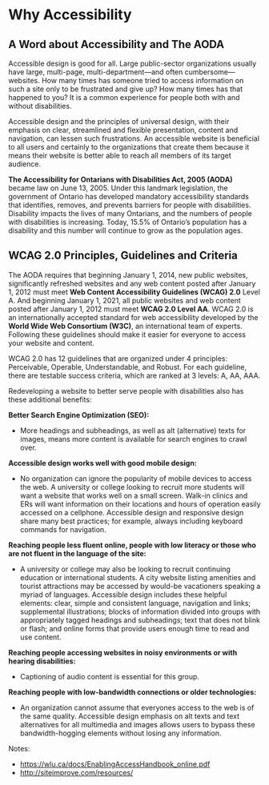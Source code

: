 # Why Accessibility
## A Word about Accessibility and The AODA
Accessible design is good for all. Large public-sector organizations usually have large, multi-page, multi-department—and often cumbersome—websites. How many times has someone tried to access information on such a site only to be frustrated and give up? How many times has that happened to you? It is a common experience for people both with and without disabilities.

Accessible design and the principles of universal design, with their emphasis on clear, streamlined and flexible presentation, content and navigation, can lessen such frustrations. An accessible website is beneficial to all users and certainly to the organizations that create them because it means their website is better able to reach all members of its target audience.

**The Accessibility for Ontarians with Disabilities Act, 2005 (AODA)** became law on June 13, 2005. Under this landmark legislation, the government of Ontario has developed mandatory accessibility standards that identifies, removes, and prevents barriers for people with disabilities. Disability impacts the lives of many Ontarians, and the numbers of people with disabilities is increasing. Today, 15.5% of Ontario’s population has a disability and this number will continue to grow as the population ages.

## WCAG 2.0 Principles, Guidelines and Criteria
The AODA requires that beginning January 1, 2014, new public websites, significantly refreshed websites and any web content posted after January 1, 2012 must meet **Web Content Accessibility Guidelines (WCAG) 2.0** Level A. And beginning January 1, 2021, all public websites and web content posted after January 1, 2012 must meet **WCAG 2.0 Level AA**. WCAG 2.0 is an internationally accepted standard for web accessibility developed by the **World Wide Web Consortium (W3C)**, an international team of experts. Following these guidelines should make it easier for everyone to access your website and content.

WCAG 2.0 has 12 guidelines that are organized under 4 principles: Perceivable, Operable, Understandable, and Robust. For each guideline, there are testable success criteria, which are ranked at 3 levels: A, AA, AAA.

Redeveloping a website to better serve people with disabilities also has these additional benefits:

**Better Search Engine Optimization (SEO):**
* More headings and subheadings, as well as alt (alternative) texts for images, means more content is available for search engines to crawl over.

**Accessible design works well with good mobile design:**
* No organization can ignore the popularity of mobile devices to access the web. A university or college looking to recruit more students will want a website that works well on a small screen. Walk-in clinics and ERs will want information on their locations and hours of operation easily accessed on a cellphone. Accessible design and responsive design share many best practices; for example, always including keyboard commands for navigation.

**Reaching people less fluent online, people with low literacy or those who are not fluent in the language of the site:**
* A university or college may also be looking to recruit continuing education or international students. A city website listing amenities and tourist attractions may be accessed by would-be vacationers speaking a myriad of languages. Accessible design includes these helpful elements: clear, simple and consistent language, navigation and links; supplemental illustrations; blocks of information divided into groups with appropriately tagged headings and subheadings; text that does not blink or flash; and online forms that provide users enough time to read and use content.

**Reaching people accessing websites in noisy environments or with hearing disabilities:**
* Captioning of audio content is essential for this group.

**Reaching people with low-bandwidth connections or older technologies:**
* An organization cannot assume that everyones access to the web is of the same quality. Accessible design emphasis on alt texts and text alternatives for all multimedia and images allows users to bypass these bandwidth-hogging elements without losing any information.


Notes:
* https://wlu.ca/docs/EnablingAccessHandbook_online.pdf
* http://siteimprove.com/resources/
